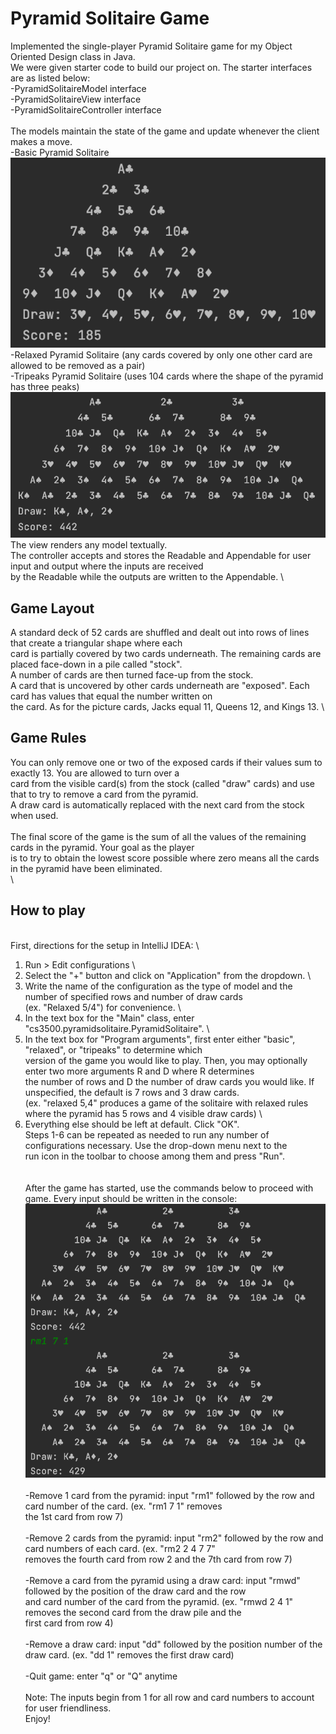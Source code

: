 # Pyramid Solitaire Game

Implemented the single-player Pyramid Solitaire game for my Object Oriented Design class in Java. \
We were given starter code to build our project on. The starter interfaces are as listed below: \
-PyramidSolitaireModel interface \
-PyramidSolitaireView interface \
-PyramidSolitaireController interface \
 \
The models maintain the state of the game and update whenever the client makes a move. \
	-Basic Pyramid Solitaire \
	![Basic](Img/basic.png) \
	-Relaxed Pyramid Solitaire (any cards covered by only one other card are allowed to be removed as a pair) \
	-Tripeaks Pyramid Solitaire (uses 104 cards where the shape of the pyramid has three peaks) \
	![Tripeaks](Img/Tripeaks.png) \
The view renders any model textually. \
The controller accepts and stores the Readable and Appendable for user input and output where the inputs are received \
by the Readable while the outputs are written to the Appendable. \

## Game Layout
A standard deck of 52 cards are shuffled and dealt out into rows of lines that create a triangular shape where each \
card is partially covered by two cards underneath. The remaining cards are placed face-down in a pile called "stock". \
A number of cards are then turned face-up from the stock. \
A card that is uncovered by other cards underneath are "exposed". Each card has values that equal the number written on \
the card. As for the picture cards, Jacks equal 11, Queens 12, and Kings 13. \

## Game Rules
You can only remove one or two of the exposed cards if their values sum to exactly 13. You are allowed to turn over a \
card from the visible card(s) from the stock (called "draw" cards) and use that to try to remove a card from the pyramid. \
A draw card is automatically replaced with the next card from the stock when used. \
 \
The final score of the game is the sum of all the values of the remaining cards in the pyramid. Your goal as the player \
is to try to obtain the lowest score possible where zero means all the cards in the pyramid have been eliminated. \
 \

## How to play
 \
First, directions for the setup in IntelliJ IDEA: \
1) Run > Edit configurations \
2) Select the "+" button and click on "Application" from the dropdown. \
3) Write the name of the configuration as the type of model and the number of specified rows and number of draw cards \
(ex. "Relaxed 5/4") for convenience. \
4) In the text box for the "Main" class, enter "cs3500.pyramidsolitaire.PyramidSolitaire". \
5) In the text box for "Program arguments", first enter either "basic", "relaxed", or "tripeaks" to determine which \
version of the game you would like to play. Then, you may optionally enter two more arguments R and D where R determines \
the number of rows and D the number of draw cards you would like. If unspecified, the default is 7 rows and 3 draw cards. \
(ex. "relaxed 5,4" produces a game of the solitaire with relaxed rules where the pyramid has 5 rows and 4 visible draw cards) \
6) Everything else should be left at default. Click "OK". \
Steps 1-6 can be repeated as needed to run any number of configurations necessary. Use the drop-down menu next to the \
run icon in the toolbar to choose among them and press "Run". \
 \
 \
After the game has started, use the commands below to proceed with game. Every input should be written in the console: \
![rm1](Img/rm1.png) \
 \
-Remove 1 card from the pyramid: input "rm1" followed by the row and card number of the card. (ex. "rm1 7 1" removes \
the 1st card from row 7) \
 \
-Remove 2 cards from the pyramid: input "rm2" followed by the row and card numbers of each card. (ex. "rm2 2 4 7 7" \
removes the fourth card from row 2 and the 7th card from row 7) \
 \
-Remove a card from the pyramid using a draw card: input "rmwd" followed by the position of the draw card and the row \
and card number of the card from the pyramid. (ex. "rmwd 2 4 1" removes the second card from the draw pile and the \
first card from row 4) \
 \
-Remove a draw card: input "dd" followed by the position number of the draw card. (ex. "dd 1" removes the first draw card) \
 \
-Quit game: enter "q" or "Q" anytime \
 \
Note: The inputs begin from 1 for all row and card numbers to account for user friendliness. \
Enjoy!
